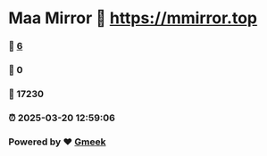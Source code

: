 # Maa Mirror :link: https://mmirror.top 
### :page_facing_up: [6](https://mmirror.top/tag.html) 
### :speech_balloon: 0 
### :hibiscus: 17230 
### :alarm_clock: 2025-03-20 12:59:06 
### Powered by :heart: [Gmeek](https://github.com/Meekdai/Gmeek)
